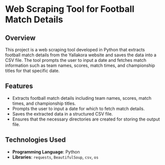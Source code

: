 # Web Scraping Tool for Football Match Details
## Overview
This project is a web scraping tool developed in Python that extracts football match details from the Yallakora website and saves the data into a CSV file. The tool prompts the user to input a date and fetches match information such as team names, scores, match times, and championship titles for that specific date.

## Features
- Extracts football match details including team names, scores, match times, and championship titles.
- Prompts the user to input a date for which to fetch match details.
- Saves the extracted data in a structured CSV file.
- Ensures that the necessary directories are created for storing the output file.

## Technologies Used
- **Programming Language**: Python
- **Libraries**: `requests`, `BeautifulSoup`, `csv`, `os`


